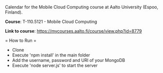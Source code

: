 Calendar for the Mobile Cloud Computing course at Aalto University (Espoo, Finland).

**Course**: T-110.5121 - Mobile Cloud Computing

**Link to course**: https://mycourses.aalto.fi/course/view.php?id=8779

= How to Run =

- Clone
- Execute 'npm install' in the main folder
- Add the username, password and URI of your MongoDB
- Execute 'node server.js' to start the server
